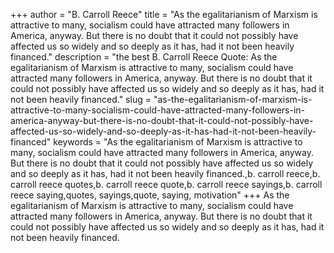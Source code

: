 +++
author = "B. Carroll Reece"
title = "As the egalitarianism of Marxism is attractive to many, socialism could have attracted many followers in America, anyway. But there is no doubt that it could not possibly have affected us so widely and so deeply as it has, had it not been heavily financed."
description = "the best B. Carroll Reece Quote: As the egalitarianism of Marxism is attractive to many, socialism could have attracted many followers in America, anyway. But there is no doubt that it could not possibly have affected us so widely and so deeply as it has, had it not been heavily financed."
slug = "as-the-egalitarianism-of-marxism-is-attractive-to-many-socialism-could-have-attracted-many-followers-in-america-anyway-but-there-is-no-doubt-that-it-could-not-possibly-have-affected-us-so-widely-and-so-deeply-as-it-has-had-it-not-been-heavily-financed"
keywords = "As the egalitarianism of Marxism is attractive to many, socialism could have attracted many followers in America, anyway. But there is no doubt that it could not possibly have affected us so widely and so deeply as it has, had it not been heavily financed.,b. carroll reece,b. carroll reece quotes,b. carroll reece quote,b. carroll reece sayings,b. carroll reece saying,quotes, sayings,quote, saying, motivation"
+++
As the egalitarianism of Marxism is attractive to many, socialism could have attracted many followers in America, anyway. But there is no doubt that it could not possibly have affected us so widely and so deeply as it has, had it not been heavily financed.
